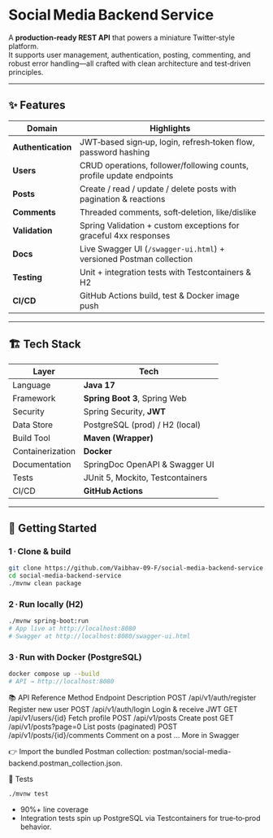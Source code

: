 # Social Media Backend Service 

A **production‑ready REST API** that powers a miniature Twitter‑style platform.  
It supports user management, authentication, posting, commenting, and robust error handling—all crafted with clean architecture and test‑driven principles.

---

## ✨ Features

| Domain            | Highlights                                                          |
|-------------------|---------------------------------------------------------------------|
| **Authentication**| JWT‑based sign‑up, login, refresh‑token flow, password hashing      |
| **Users**         | CRUD operations, follower/following counts, profile update endpoints|
| **Posts**         | Create / read / update / delete posts with pagination & reactions   |
| **Comments**      | Threaded comments, soft‑deletion, like/dislike                      |
| **Validation**    | Spring Validation + custom exceptions for graceful 4xx responses    |
| **Docs**          | Live Swagger UI (`/swagger-ui.html`) + versioned Postman collection |
| **Testing**       | Unit + integration tests with Testcontainers & H2                  |
| **CI/CD**         | GitHub Actions build, test & Docker image push                     |

---

## 🏗 Tech Stack

| Layer                | Tech                           |
|----------------------|--------------------------------|
| Language             | **Java 17**                    |
| Framework            | **Spring Boot 3**, Spring Web  |
| Security             | Spring Security, **JWT**       |
| Data Store           | PostgreSQL (prod) / H2 (local) |
| Build Tool           | **Maven (Wrapper)**            |
| Containerization     | **Docker**                     |
| Documentation        | SpringDoc OpenAPI & Swagger UI |
| Tests                | JUnit 5, Mockito, Testcontainers|
| CI/CD                | **GitHub Actions**             |

---

## 🚀 Getting Started

### 1 · Clone & build

```bash
git clone https://github.com/Vaibhav-09-F/social-media-backend-service.git
cd social-media-backend-service
./mvnw clean package
```

### 2 · Run locally (H2)
```bash
./mvnw spring-boot:run
# App live at http://localhost:8080
# Swagger at http://localhost:8080/swagger-ui.html
```
### 3 · Run with Docker (PostgreSQL)
```bash
docker compose up --build
# API → http://localhost:8080
```

📚 API Reference
Method	Endpoint	Description
POST	/api/v1/auth/register	Register new user
POST	/api/v1/auth/login	Login & receive JWT
GET	/api/v1/users/{id}	Fetch profile
POST	/api/v1/posts	Create post
GET	/api/v1/posts?page=0	List posts (paginated)
POST	/api/v1/posts/{id}/comments	Comment on a post
…	More in Swagger	

👉 Import the bundled Postman collection: postman/social-media-backend.postman_collection.json.

🧪 Tests
```bash
./mvnw test
```

* 90%+ line coverage
* Integration tests spin up PostgreSQL via Testcontainers for true‑to‑prod behavior.

